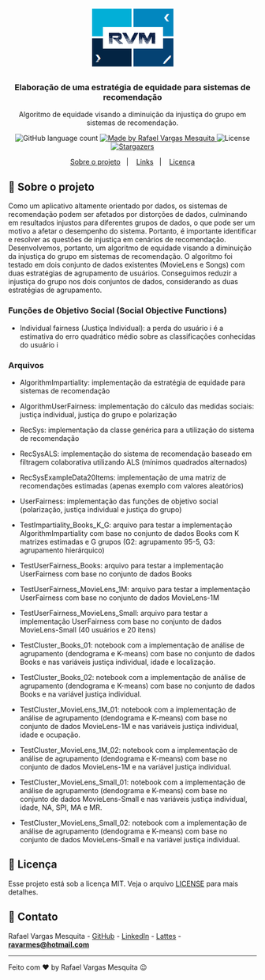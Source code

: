 <h1 align="center">
    <img alt="RVM" src="https://github.com/ravarmes/recsys-cluster-loss/blob/master/assets/logo.jpg" />
</h1>

<h3 align="center">
  Elaboração de uma estratégia de equidade para sistemas de recomendação
</h3>

<p align="center">Algoritmo de equidade visando a diminuição da injustiça do grupo em sistemas de recomendação. </p>

<p align="center">
  <img alt="GitHub language count" src="https://img.shields.io/github/languages/count/ravarmes/recsys-cluster-loss?color=%2304D361">

  <a href="http://www.linkedin.com/in/rafael-vargas-mesquita">
    <img alt="Made by Rafael Vargas Mesquita" src="https://img.shields.io/badge/made%20by-Rafael%20Vargas%20Mesquita-%2304D361">
  </a>

  <img alt="License" src="https://img.shields.io/badge/license-MIT-%2304D361">

  <a href="https://github.com/ravarmes/recsys-cluster-loss/stargazers">
    <img alt="Stargazers" src="https://img.shields.io/github/stars/ravarmes/recsys-cluster-loss?style=social">
  </a>
</p>

<p align="center">
  <a href="#-sobre">Sobre o projeto</a>&nbsp;&nbsp;&nbsp;|&nbsp;&nbsp;&nbsp;
  <a href="#-links">Links</a>&nbsp;&nbsp;&nbsp;|&nbsp;&nbsp;&nbsp;
  <a href="#-licenca">Licença</a>
</p>

## :page_with_curl: Sobre o projeto <a name="-sobre"/></a>

Como um aplicativo altamente orientado por dados, os sistemas de recomendação podem ser afetados por distorções de dados, culminando em resultados injustos para diferentes grupos de dados, o que pode ser um motivo a afetar o desempenho do sistema. Portanto, é importante identificar e resolver as questões de injustiça em cenários de recomendação. Desenvolvemos, portanto, um algoritmo de equidade visando a diminuição da injustiça do grupo em sistemas de recomendação. O algoritmo foi testado em dois conjunto de dados existentes (MovieLens e Songs) com duas estratégias de agrupamento de usuários. Conseguimos reduzir a injustiça do grupo nos dois conjuntos de dados, considerando as duas estratégias de agrupamento. 

### Funções de Objetivo Social (Social Objective Functions)

* Individual fairness (Justiça Individual): a perda do usuário i é a estimativa do erro quadrático médio sobre as classificações conhecidas do usuário i

### Arquivos

- AlgorithmImpartiality: implementação da estratégia de equidade para sistemas de recomendação
- AlgorithmUserFairness: implementação do cálculo das medidas sociais: justiça individual, justiça do grupo e polarização
- RecSys: implementação da classe genérica para a utilização do sistema de recomendação
- RecSysALS: implementação do sistema de recomendação baseado em filtragem colaborativa utilizando ALS (mínimos quadrados alternados)
- RecSysExampleData20Items: implementação de uma matriz de recomendações estimadas (apenas exemplo com valores aleatórios)
- UserFairness: implementação das funções de objetivo social (polarização, justiça individual e justiça do grupo)

- TestImpartiality_Books_K_G: arquivo para testar a implementação AlgorithmImpartiality com base no conjunto de dados Books com K matrizes estimadas e G grupos (G2: agrupamento 95-5, G3: agrupamento hierárquico)


- TestUserFairness_Books: arquivo para testar a implementação UserFairness com base no conjunto de dados Books
- TestUserFairness_MovieLens_1M: arquivo para testar a implementação UserFairness com base no conjunto de dados MovieLens-1M
- TestUserFairness_MovieLens_Small: arquivo para testar a implementação UserFairness com base no conjunto de dados MovieLens-Small (40 usuários e 20 itens)
- TestCluster_Books_01: notebook com a implementação de análise de agrupamento (dendograma e K-means) com base no conjunto de dados Books e nas variáveis justiça individual, idade e localização.
- TestCluster_Books_02: notebook com a implementação de análise de agrupamento (dendograma e K-means) com base no conjunto de dados Books e na variável justiça individual.
- TestCluster_MovieLens_1M_01: notebook com a implementação de análise de agrupamento (dendograma e K-means) com base no conjunto de dados MovieLens-1M e nas variáveis justiça individual, idade e ocupação.
- TestCluster_MovieLens_1M_02: notebook com a implementação de análise de agrupamento (dendograma e K-means) com base no conjunto de dados MovieLens-1M e na variável justiça individual.
- TestCluster_MovieLens_Small_01: notebook com a implementação de análise de agrupamento (dendograma e K-means) com base no conjunto de dados MovieLens-Small e nas variáveis justiça individual, idade, NA, SPI, MA e MR.
- TestCluster_MovieLens_Small_02: notebook com a implementação de análise de agrupamento (dendograma e K-means) com base no conjunto de dados MovieLens-Small e na variável justiça individual.


## :memo: Licença <a name="-licenca"/></a>

Esse projeto está sob a licença MIT. Veja o arquivo [LICENSE](LICENSE.md) para mais detalhes.

## :email: Contato

Rafael Vargas Mesquita - [GitHub](https://github.com/ravarmes) - [LinkedIn](https://www.linkedin.com/in/rafael-vargas-mesquita) - [Lattes](http://lattes.cnpq.br/6616283627544820) - **ravarmes@hotmail.com**

---

Feito com ♥ by Rafael Vargas Mesquita :wink:
